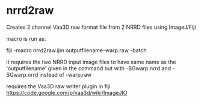 nrrd2raw
========

Creates 2 channel Vaa3D raw format file from 2 NRRD files using ImageJ/Fiji

macro is run as: 

fiji -macro nrrd2raw.ijm outputfilename-warp.raw -batch

it requires the two NRRD input image files to have same name as the 'outputfilename' given in the command but with -BGwarp.nrrd and -SGwarp.nrrd instead of -warp.raw

requires the Vaa3D raw writer plugin in fiji: https://code.google.com/p/vaa3d/wiki/ImageJIO 
